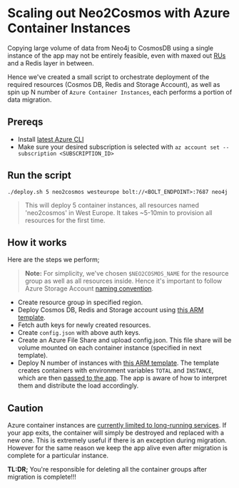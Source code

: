 # Scaling out Neo2Cosmos with Azure Container Instances
Copying large volume of data from Neo4j to CosmosDB using a single instance of the app may not be entirely feasible, even with maxed out [RUs](https://docs.microsoft.com/en-us/azure/cosmos-db/request-units) and a Redis layer in between.

Hence we've created a small script to orchestrate deployment of the required resources (Cosmos DB, Redis and Storage Account), as well as spin up N number of `Azure Container Instances`, each performs a portion of data migration.

## Prereqs
- Install [latest Azure CLI](https://docs.microsoft.com/en-us/cli/azure/install-azure-cli?view=azure-cli-latest)
- Make sure your desired subscription is selected with `az account set --subscription <SUBSCRIPTION_ID>`

## Run the script
`./deploy.sh 5 neo2cosmos westeurope bolt://<BOLT_ENDPOINT>:7687 neo4j`

> This will deploy 5 container instances, all resources named 'neo2cosmos' in West Europe. It takes ~5-10min to provision all resources for the first time.

## How it works
Here are the steps we perform;

> **Note:** For simplicity, we've chosen `$NEO2COSMOS_NAME` for the resource group as well as all resources inside. Hence it's important to follow Azure Storage Account [naming convention](https://docs.microsoft.com/en-us/azure/architecture/best-practices/naming-conventions).

- Create resource group in specified region.
- Deploy Cosmos DB, Redis and Storage account using [this ARM template](https://github.com/syedhassaanahmed/neo-to-cosmos/blob/master/aci/deploy-resources.json).
- Fetch auth keys for newly created  resources.
- Create `config.json` with above auth keys.
- Create an Azure File Share and upload config.json. This file share will be volume mounted on each container instance (specified in next template).
- Deploy N number of instances with [this ARM template](https://github.com/syedhassaanahmed/neo-to-cosmos/blob/master/aci/deploy-aci.json). The template creates containers with environment variables `TOTAL` and `INSTANCE`, which are then [passed to the app](https://github.com/syedhassaanahmed/neo-to-cosmos/blob/master/Dockerfile). The app is aware of how to interpret them and distribute the load accordingly.

## Caution
Azure container instances are [currently limited to long-running services](https://docs.microsoft.com/en-us/azure/container-instances/container-instances-troubleshooting#container-continually-exits-and-restarts). If your app exits, the container will simply be destroyed and replaced with a new one. This is extremely useful if there is an exception during migration. However for the same reason we keep the app alive even after migration is complete for a particular instance.

**TL:DR;** You're responsible for deleting all the container groups after migration is complete!!!